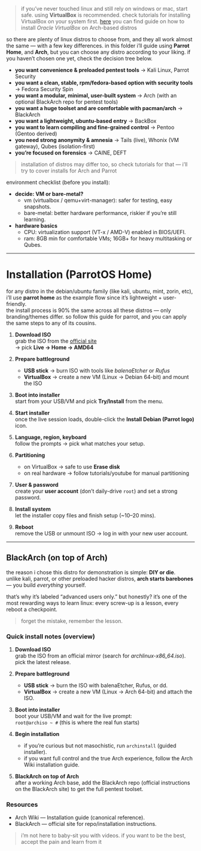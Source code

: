 > if you’ve never touched linux and still rely on windows or mac, start safe. using **VirtualBox** is recommended. check tutorials for installing VirtualBox on your system first. [here](../VirtualBox/01.%20Installation.md) you can find guide on how to install _Oracle VirtualBox_ on Arch-based  distros

so there are plenty of linux distros to choose from, and they all work almost the same — with a few key differences. in this folder i’ll guide using **Parrot Home**, and **Arch**, but you can choose any distro according to your liking. if you haven’t chosen one yet, check the decision tree below.

- **you want convenience & preloaded pentest tools** → Kali Linux, Parrot Security
- **you want a clean, stable, rpm/fedora-based option with security tools** → Fedora Security Spin
- **you want a modular, minimal, user-built system** → Arch (with an optional BlackArch repo for pentest tools)
- **you want a huge toolset and are comfortable with pacman/arch** → BlackArch
- **you want a lightweight, ubuntu-based entry** → BackBox
- **you want to learn compiling and fine-grained control** → Pentoo (Gentoo derived)
- **you need strong anonymity & amnesia** → Tails (live), Whonix (VM gateway), Qubes (isolation-first)
- **you’re focused on forensics** → CAINE, DEFT

> installation of distros may differ too, so check tutorials for that — i’ll try to cover installs for Arch and Parrot

environment checklist (before you install):
- **decide: VM or bare-metal?**
    - vm (virtualbox / qemu+virt-manager): safer for testing, easy snapshots.
    - bare-metal: better hardware performance, riskier if you’re still learning.
- **hardware basics**
    - CPU: virtualization support (VT-x / AMD-V) enabled in BIOS/UEFI.
    - ram: 8GB min for comfortable VMs; 16GB+ for heavy multitasking or Qubes.

---
# Installation (ParrotOS Home)

for any distro in the debian/ubuntu family (like kali, ubuntu, mint, zorin, etc), i’ll use **parrot home** as the example flow since it’s lightweight + user-friendly.  
the install process is 90% the same across all these distros — only branding/themes differ. so follow this guide for parrot, and you can apply the same steps to any of its cousins.

1. **Download ISO**  
   grab the ISO from the [official site](https://www.parrotsec.org/download/)  
   → pick **Live → Home → AMD64**

2. **Prepare battleground**  
   - **USB stick** → burn ISO with tools like *balenaEtcher* or *Rufus*  
   - **VirtualBox** → create a new VM (Linux → Debian 64-bit) and mount the ISO  

3. **Boot into installer**  
   start from your USB/VM and pick **Try/Install** from the menu.  

4. **Start installer**  
   once the live session loads, double-click the **Install Debian (Parrot logo)** icon.  

5. **Language, region, keyboard**  
   follow the prompts → pick what matches your setup.  

6. **Partitioning**  
   - on VirtualBox → safe to use **Erase disk**  
   - on real hardware → follow tutorials/youtube for manual partitioning  

7. **User & password**  
   create your **user account** (don’t daily-drive `root`) and set a strong password.  

8. **Install system**  
   let the installer copy files and finish setup (~10–20 mins).  

9. **Reboot**  
   remove the USB or unmount ISO → log in with your new user account.  

---
## BlackArch (on top of Arch)

the reason i chose this distro for demonstration is simple: **DIY or die**.  
unlike kali, parrot, or other preloaded hacker distros, **arch starts barebones** — you build *everything* yourself.

that’s why it’s labeled “advanced users only.” but honestly? it’s one of the most rewarding ways to learn linux: every screw-up is a lesson, every reboot a checkpoint.

> forget the mistake, remember the lesson.

### Quick install notes (overview)
1. **Download ISO**  
   grab the ISO from an official mirror (search for *archlinux-x86_64.iso*). pick the latest release.

2. **Prepare battleground**  
    - **USB stick** → burn the ISO with balenaEtcher, Rufus, or dd.  
    - **VirtualBox** → create a new VM (Linux → Arch 64-bit) and attach the ISO.

3. **Boot into installer**  
   boot your USB/VM and wait for the live prompt:  
   `root@archiso ~ #` (this is where the real fun starts)

4. **Begin installation**  
    - if you’re curious but not masochistic, run `archinstall` (guided installer).  
    - if you want full control and the true Arch experience, follow the Arch Wiki installation guide.

5. **BlackArch on top of Arch**  
   after a working Arch base, add the BlackArch repo (official instructions on the BlackArch site) to get the full pentest toolset.

### Resources
- Arch Wiki — Installation guide (canonical reference).  
- BlackArch — official site for repo/installation instructions.

> i’m not here to baby-sit you with videos. if you want to be the best, accept the pain and learn from it